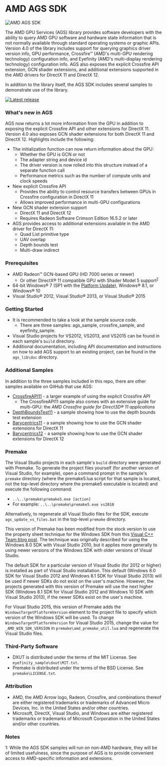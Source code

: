 # AMD AGS SDK
![AMD AGS SDK](http://gpuopen-librariesandsdks.github.io/media/amd_logo_black.png)

The AMD GPU Services (AGS) library provides software developers with the ability to query AMD GPU software and hardware state information that is not normally available through standard operating systems or graphic APIs. Version 4.0 of the library includes support for querying graphics driver version info, GPU performance, Crossfire&trade; (AMD's multi-GPU rendering technology) configuration info, and Eyefinity (AMD's multi-display rendering technology) configuration info. AGS also exposes the explicit Crossfire API extension, GCN shader extensions, and additional extensions supported in the AMD drivers for DirectX 11 and DirectX 12.

In addition to the library itself, the AGS SDK includes several samples to demonstrate use of the library.

<div>
  <a href="https://github.com/GPUOpen-LibrariesAndSDKs/AGS_SDK/releases/latest/"><img src="http://gpuopen-librariesandsdks.github.io/media/latest-release-button.svg" alt="Latest release" title="Latest release"></a>
</div>

### What's new in AGS
AGS now returns a lot more information from the GPU in addition to exposing the explicit Crossfire API and other extensions for DirectX 11. Version 4.0 also exposes GCN shader extensions for both DirectX 11 and DirectX 12. Highlights include the following:

* The initialization function can now return information about the GPU:
  * Whether the GPU is GCN or not
  * The adapter string and device id
  * The driver version is now rolled into this structure instead of a separate function call
  * Performance metrics such as the number of compute units and clock speeds
* New explicit Crossfire API
  * Provides the ability to control resource transfers between GPUs in Crossfire configuration in DirectX 11
  * Allows improved performance in multi-GPU configurations
* New GCN shader extension support
  * DirectX 11 and DirectX 12
  * Requires Radeon Software Crimson Edition 16.5.2 or later
* AGS provides access to additional extensions available in the AMD driver for DirectX 11:
  * Quad List primitive type
  * UAV overlap
  * Depth bounds test
  * Multi-draw indirect

### Prerequisites
* AMD Radeon&trade; GCN-based GPU (HD 7000 series or newer)
  * Or other DirectX&reg; 11 compatible GPU with Shader Model 5 support<sup>[1](#ags-sdk-footnote1)</sup> 
* 64-bit Windows&reg; 7 (SP1 with the [Platform Update](https://msdn.microsoft.com/en-us/library/windows/desktop/jj863687.aspx)), Windows&reg; 8.1, or Windows&reg; 10
* Visual Studio&reg; 2012, Visual Studio&reg; 2013, or Visual Studio&reg; 2015

### Getting Started
* It is recommended to take a look at the sample source code.
  * There are three samples: ags_sample, crossfire_sample, and eyefinity_sample.
* Visual Studio projects for VS2012, VS2013, and VS2015 can be found in each sample's `build` directory.
* Additional documentation, including API documentation and instructions on how to add AGS support to an existing project, can be found in the `ags_lib\doc` directory.

### Additional Samples
In addition to the three samples included in this repo, there are other samples available on GitHub that use AGS:
* [CrossfireAPI11](https://github.com/GPUOpen-LibrariesAndSDKs/CrossfireAPI11) - a larger example of using the explicit Crossfire API
  * The CrossfireAPI11 sample also comes with an extensive guide for multi-GPU: the *AMD Crossfire guide for Direct3D&reg; 11 applications*
* [DepthBoundsTest11](https://github.com/GPUOpen-LibrariesAndSDKs/DepthBoundsTest11) - a sample showing how to use the depth bounds test extension
* [Barycentrics11](https://github.com/GPUOpen-LibrariesAndSDKs/Barycentrics11) - a sample showing how to use the GCN shader extensions for DirectX 11
* [Barycentrics12](https://github.com/GPUOpen-LibrariesAndSDKs/Barycentrics12) - a sample showing how to use the GCN shader extensions for DirectX 12

### Premake
The Visual Studio projects in each sample's `build` directory were generated with Premake. To generate the project files yourself (for another version of Visual Studio, for example), open a command prompt in the sample's `premake` directory (where the premake5.lua script for that sample is located, not the top-level directory where the premake5 executable is located) and execute the following command:

* `..\..\premake\premake5.exe [action]`
* For example: `..\..\premake\premake5.exe vs2010`

Alternatively, to regenerate all Visual Studio files for the SDK, execute `ags_update_vs_files.bat` in the top-level `premake` directory.

This version of Premake has been modified from the stock version to use the property sheet technique for the Windows SDK from this [Visual C++ Team blog post](http://blogs.msdn.com/b/vcblog/archive/2012/11/23/using-the-windows-8-sdk-with-visual-studio-2010-configuring-multiple-projects.aspx). The technique was originally described for using the Windows 8.0 SDK with Visual Studio 2010, but it applies more generally to using newer versions of the Windows SDK with older versions of Visual Studio.

The default SDK for a particular version of Visual Studio (for 2012 or higher) is installed as part of Visual Studio installation. This default (Windows 8.0 SDK for Visual Studio 2012 and Windows 8.1 SDK for Visual Studio 2013) will be used if newer SDKs do not exist on the user's machine. However, the projects generated with this version of Premake will use the next higher SDK (Windows 8.1 SDK for Visual Studio 2012 and Windows 10 SDK with Visual Studio 2013), if the newer SDKs exist on the user's machine.

For Visual Studio 2015, this version of Premake adds the `WindowsTargetPlatformVersion` element to the project file to specify which version of the Windows SDK will be used. To change `WindowsTargetPlatformVersion` for Visual Studio 2015, change the value for `_AMD_WIN_SDK_VERSION` in `premake\amd_premake_util.lua` and regenerate the Visual Studio files.

### Third-Party Software
* DXUT is distributed under the terms of the MIT License. See `eyefinity_sample\dxut\MIT.txt`.
* Premake is distributed under the terms of the BSD License. See `premake\LICENSE.txt`.

### Attribution
* AMD, the AMD Arrow logo, Radeon, Crossfire, and combinations thereof are either registered trademarks or trademarks of Advanced Micro Devices, Inc. in the United States and/or other countries.
* Microsoft, DirectX, Visual Studio, and Windows are either registered trademarks or trademarks of Microsoft Corporation in the United States and/or other countries.

### Notes
<a name="ags-sdk-footnote1">1</a>: While the AGS SDK samples will run on non-AMD hardware, they will be of limited usefulness, since the purpose of AGS is to provide convenient access to AMD-specific information and extensions.
